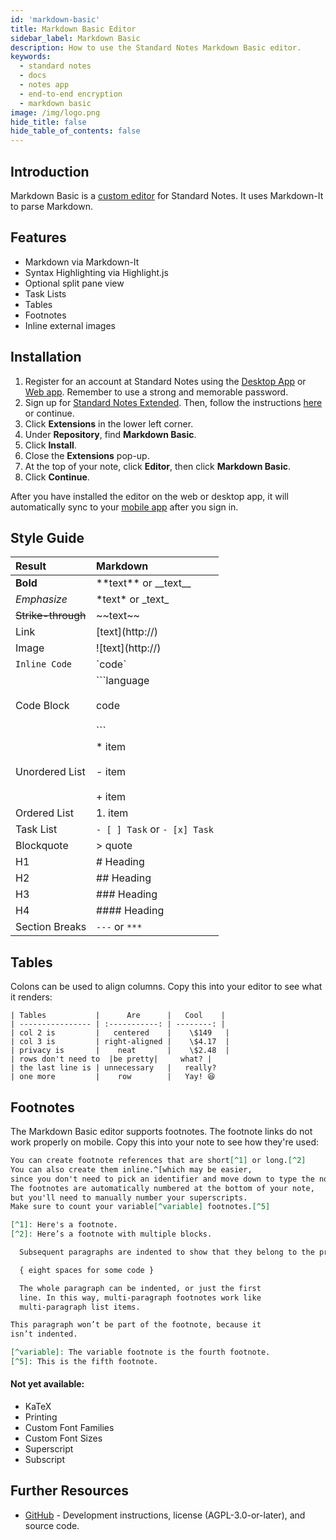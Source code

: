 ```yaml
---
id: 'markdown-basic'
title: Markdown Basic Editor
sidebar_label: Markdown Basic
description: How to use the Standard Notes Markdown Basic editor.
keywords:
  - standard notes
  - docs
  - notes app
  - end-to-end encryption
  - markdown basic
image: /img/logo.png
hide_title: false
hide_table_of_contents: false
---
```


## Introduction

Markdown Basic is a [custom editor](https://standardnotes.com/help/77/what-are-editors) for Standard Notes. It uses Markdown-It to parse Markdown.

## Features

- Markdown via Markdown-It
- Syntax Highlighting via Highlight.js
- Optional split pane view
- Task Lists
- Tables
- Footnotes
- Inline external images

## Installation

1. Register for an account at Standard Notes using the [Desktop App](https://standardnotes.com/download) or [Web app](https://app.standardnotes.org). Remember to use a strong and memorable password.
2. Sign up for [Standard Notes Extended](https://dashboard.standardnotes.com/member). Then, follow the instructions [here](https://standardnotes.com/help/29/how-do-i-install-extensions-once-i-ve-signed-up-for-extended) or continue.
3. Click **Extensions** in the lower left corner.
4. Under **Repository**, find **Markdown Basic**.
5. Click **Install**.
6. Close the **Extensions** pop-up.
7. At the top of your note, click **Editor**, then click **Markdown Basic**.
8. Click **Continue**.

After you have installed the editor on the web or desktop app, it will automatically sync to your [mobile app](https://standardnotes.com/download) after you sign in.

## Style Guide

| Result             | Markdown                                     |
| :----------------- | :------------------------------------------- |
| **Bold**           | \*\*text\*\* or \_\_text\_\_                 |
| _Emphasize_        | \*text\* or \_text\_                         |
| ~~Strike-through~~ | \~\~text\~\~                                 |
| Link               | [text]\(http://)                             |
| Image              | ![text]\(http://)                            |
| `Inline Code`      | \`code\`                                     |
| Code Block         | \`\`\`language <br></br>code <br></br>\`\`\` |
| Unordered List     | \* item <br></br> - item <br></br> + item    |
| Ordered List       | 1. item                                      |
| Task List          | `- [ ] Task` or `- [x] Task`                 |
| Blockquote         | \> quote                                     |
| H1                 | # Heading                                    |
| H2                 | ## Heading                                   |
| H3                 | ### Heading                                  |
| H4                 | #### Heading                                 |
| Section Breaks     | `---` or `***`                               |

## Tables

Colons can be used to align columns.
Copy this into your editor to see what it renders:

```
| Tables           |      Are      |   Cool    |
| ---------------- | :-----------: | --------: |
| col 2 is         |   centered    |    \$149   |
| col 3 is         | right-aligned |    \$4.17  |
| privacy is       |    neat       |    \$2.48  |
| rows don't need to  |be pretty|     what? |
| the last line is | unnecessary   |   really?
| one more         |    row        |   Yay! 😆
```

## Footnotes

The Markdown Basic editor supports footnotes. The footnote links do not work properly on mobile. Copy this into your note to see how they're used:

```md
You can create footnote references that are short[^1] or long.[^2]
You can also create them inline.^[which may be easier,
since you don't need to pick an identifier and move down to type the note]
The footnotes are automatically numbered at the bottom of your note,
but you'll need to manually number your superscripts.
Make sure to count your variable[^variable] footnotes.[^5]

[^1]: Here's a footnote.
[^2]: Here’s a footnote with multiple blocks.

  Subsequent paragraphs are indented to show that they belong to the previous footnote.

  { eight spaces for some code }

  The whole paragraph can be indented, or just the first
  line. In this way, multi-paragraph footnotes work like
  multi-paragraph list items.

This paragraph won’t be part of the footnote, because it
isn’t indented.

[^variable]: The variable footnote is the fourth footnote.
[^5]: This is the fifth footnote.
```

#### Not yet available:

- KaTeX
- Printing
- Custom Font Families
- Custom Font Sizes
- Superscript
- Subscript

## Further Resources

- [GitHub](https://github.com/sn-extensions/markdown-basic/) - Development instructions, license (AGPL-3.0-or-later), and source code.
